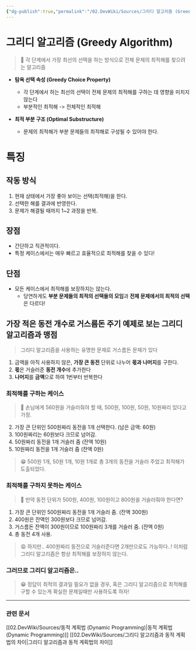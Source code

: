 ```yaml
---
{"dg-publish":true,"permalink":"/02.DevWiki/Sources/그리디 알고리즘 (Greedy Algorithm)/","noteIcon":""}
---
```


# 그리디 알고리즘 (Greedy Algorithm)

> 🤔 각 단계에서 가장 최선의 선택을 하는 방식으로 전체 문제의 최적해를 찾으려는 알고리즘

- **탐욕 선택 속성 (Greedy Choice Property)**
    - 각 단계에서 하는 최선의 선택이 전체 문제의 최적해를 구하는 데 영향을 미치지 않는다
    - 부분적인 최적해 -> 전체적인 최적해

- **최적 부분 구조 (Optimal Substructure)**
    - 문제의 최적해가 부분 문제들의 최적해로 구성될 수 있어야 한다.
# 특징

## 작동 방식
1.  현재 상태에서 가장 좋아 보이는 선택(최적해)을 한다.
2.  선택한 해를 결과에 반영한다.
3.  문제가 해결될 때까지 1~2 과정을 반복.

## 장점
- 간단하고 직관적이다.
- 특정 케이스에서는 매우 빠르고 효율적으로 최적해를 찾을 수 있다!

## 단점
- 모든 케이스에서 최적해를 보장하지는 않는다.
    - 당연하게도 **부분 문제들의 최적의 선택들의 모임**과  **전체 문제에서의 최적의 선택**은 다르다!

## 가장 적은 동전 개수로 거스름돈 주기 예제로 보는 그리디 알고리즘과 맹점

> 그리디 알고리즘을 사용하는 유명한 문제로 거스름돈 문제가 있다

1. 금액을 아직 사용하지 않은, **가장 큰 동전** 단위로 나누어 **몫과 나머지**를 구한다.
2. **몫**은 거슬러준 **동전 개수**에 추가한다
3. **나머지**를 **금액**으로 하여 1번부터 반복한다

### 최적해를 구하는 케이스

> 🤔 손님에게 560원을 거슬러줘야 할 때, 500원, 100원, 50원, 10원짜리 있다고 가정.

2. 가장 큰 단위인 500원짜리 동전을 1개 선택한다. (남은 금액: 60원)
3. 100원짜리는 60원보다 크므로 넘어감.
4. 50원짜리 동전을 1개 거슬러 줌 (잔액 10원)
5. 10원짜리 동전을 1개 거슬러 줌 (잔액 0원)
    
> 😁 500원 1개, 50원 1개, 10원 1개로 총 3개의 동전을 거슬러 주었고 최적해가 도출되었다.

### 최적해를 구하지 못하는 케이스

> 🤔 만약 동전 단위가 500원, 400원, 100원이고 800원을 거슬러줘야 한다면?

1. 가장 큰 단위인 500원짜리 동전을 1개 거슬러 줌. (잔액 300원)
2. 400원은 잔액인 300원보다 크므로 넘어감.
3. 거스름돈 잔액이 300원이므로 100원짜리 3개를 거슬러 줌. (잔액 0원)
4. 총 동전 4개 사용.

 > 😩 하지만.. 400원짜리 동전으로 거슬러준다면 2개만으로도 가능하다..!
 > 이처럼 그리디 알고리즘은 항상 최적해를 보장하지 않는다.

### 그러므로 그리디 알고리즘은..
> 😁 정답이 최적의 결과일 필요가 없을 경우, 혹은 그리디 알고리즘으로 최적해를 구할 수 있는게 확실한 문제일때만 사용하도록 하자!

---
### 관련 문서
[[02.DevWiki/Sources/동적 계획법 (Dynamic Programming)\|동적 계획법 (Dynamic Programming)]]
[[02.DevWiki/Sources/그리디 알고리즘과 동적 계획법의 차이\|그리디 알고리즘과 동적 계획법의 차이]]